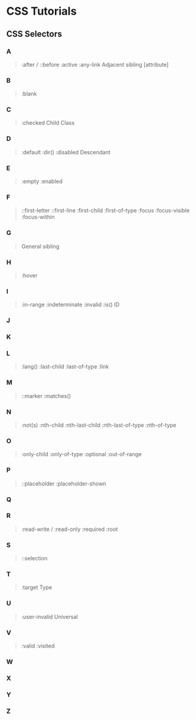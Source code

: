 # CSS Tutorials

## [](https://github.com/venkatsamuthiram/css/blob/master/README.md#css-selectors)CSS Selectors

### A

>:after / ::before
:active
:any-link
Adjacent sibling
[attribute]
 
### B

>:blank

### C

>:checked
Child
Class

### D

>:default
:dir()
:disabled
Descendant
 

### E

>:empty
:enabled

### F

>::first-letter
::first-line
:first-child
:first-of-type
:focus
:focus-visible
:focus-within

### G

>General sibling

### H

>:hover

### I

>:in-range
:indeterminate
:invalid
:is()
ID

### J

### K

### L

>:lang()
:last-child
:last-of-type
:link

### M

>::marker
:matches()  

### N

>:not(s)
:nth-child
:nth-last-child
:nth-last-of-type
:nth-of-type

### O

>:only-child
:only-of-type
:optional
:out-of-range

### P

>::placeholder
:placeholder-shown

### Q

### R

>:read-write / :read-only
:required
:root

### S

>::selection
 
### T

>:target
Type
 

### U

>:user-invalid
Universal

### V

>:valid
:visited
  
### W

### X

### Y

### Z

